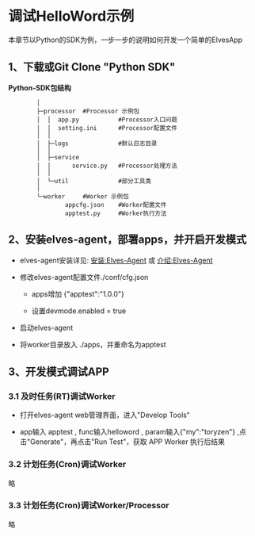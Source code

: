 # 调试HelloWord示例

本章节以Python的SDK为例，一步一步的说明如何开发一个简单的ElvesApp

## 1、下载或Git Clone "Python SDK"

**Python-SDK包结构**

```
        │
        ├─processor  #Processor 示例包
        │  │  app.py           #Processor入口问题
        │  │  setting.ini      #Processor配置文件
        │  │
        │  ├─logs              #默认日志目录
        │  │
        │  ├─service
        │  │      service.py   #Processor处理方法
        │  │
        │  └─util              #部分工具类
        │
        └─worker     #Worker 示例包
                appcfg.json    #Worker配置文件
                apptest.py     #Worker执行方法
```

## 2、安装elves-agent，部署apps，并开启开发模式

* elves-agent安装详见: [安装:Elves-Agent](/chapter1/an-zhuang-elves-agent.md) 或 [介绍:Elves-Agent](/zu-jian-jie-shao/elves-agent.md)
* 修改elves-agent配置文件./conf/cfg.json

  * apps增加 {"apptest":"1.0.0"}

  * 设置devmode.enabled = true

* 启动elves-agent

* 将worker目录放入 ./apps，并重命名为apptest

## 3、开发模式**调试APP**

### 3.1 及时任务\(RT\)调试Worker

* 打开elves-agent web管理界面，进入"Develop Tools“

* app输入 apptest , func输入helloword , param输入{"my":"toryzen"} ,点击"Generate"，再点击"Run Test"，获取 APP Worker 执行后结果

### 3.2 计划任务\(Cron\)调试Worker

略

### 3.3 计划任务\(Cron\)调试Worker/Processor

略

### 



